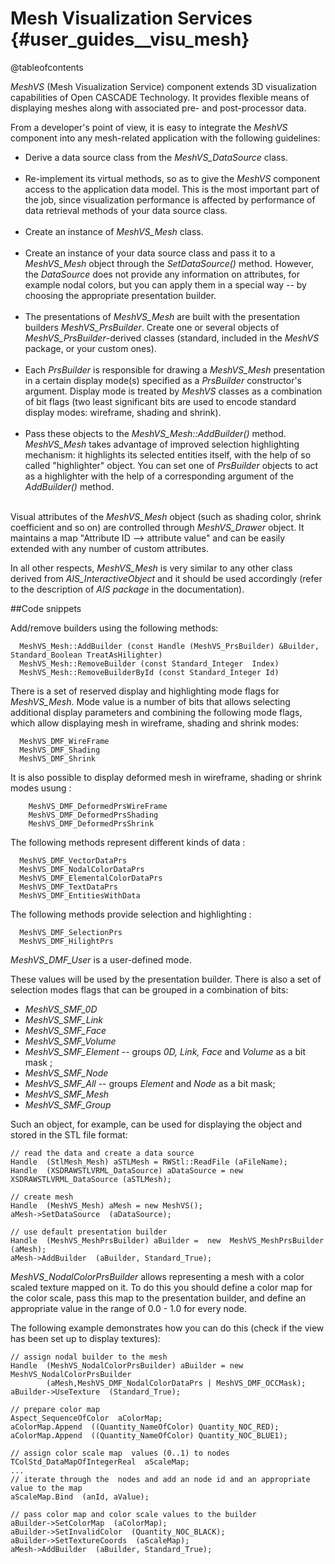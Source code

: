 Mesh Visualization Services {#user_guides__visu_mesh}
==================
@tableofcontents

<i>MeshVS</i> (Mesh Visualization Service) component extends 3D visualization capabilities of Open CASCADE Technology.
 It provides flexible means of displaying meshes along with associated pre- and post-processor data.

From a developer's point of view, it is easy to integrate the *MeshVS* component into any mesh-related application with
 the following guidelines:

* Derive a data source class from the *MeshVS_DataSource* class.<br><br>
* Re-implement its virtual methods, so as to give the <i>MeshVS</i> component access to the application data model.
 This is the most important part of the job, since visualization performance is affected by performance of data 
retrieval methods of your data source class.<br><br>
* Create an instance of <i>MeshVS_Mesh</i> class.<br><br>
* Create an instance of your data source class and pass it to a <i>MeshVS_Mesh</i> object through the
 <i>SetDataSource()</i> method. However, the *DataSource* does not provide any  information on attributes, for example
 nodal colors, but you can apply them in  a special way -- by choosing the appropriate presentation builder.<br><br>
* The presentations of *MeshVS_Mesh* are built with the  presentation builders *MeshVS_PrsBuilder*. Create one or 
several objects of <i>MeshVS_PrsBuilder</i>-derived classes (standard, included in the <i>MeshVS</i> package, or your
 custom ones).<br><br>
* Each <i>PrsBuilder</i> is responsible for drawing a <i> MeshVS_Mesh</i> presentation in a certain display mode(s)
 specified as a <i>PrsBuilder</i> constructor's argument. Display mode is treated by <i>MeshVS</i> classes as a 
combination of bit flags (two least significant bits are used to encode standard display modes: wireframe, shading
 and shrink).<br><br>
* Pass these objects to the <i>MeshVS_Mesh::AddBuilder()</i> method. <i>MeshVS_Mesh</i> takes advantage of improved 
selection highlighting mechanism: it highlights its selected entities itself, with the help of so called "highlighter"
 object. You can set one of <i>PrsBuilder</i> objects to act as a highlighter with the help of a corresponding argument
 of the <i>AddBuilder()</i> method.<br><br>

Visual attributes of the <i>MeshVS_Mesh</i> object (such as shading color, shrink coefficient and so on)  are controlled
 through <i>MeshVS_Drawer</i> object. It maintains a map "Attribute ID --> attribute value" and can be easily extended 
with any number of custom attributes.

In all other respects, <i>MeshVS_Mesh</i> is very similar to any other class derived from <i>AIS_InteractiveObject</i>
 and it should be used accordingly (refer to the description of <i>AIS package</i> in the documentation).

##Code snippets

Add/remove builders using the following methods: 
~~~~~
  MeshVS_Mesh::AddBuilder (const Handle (MeshVS_PrsBuilder) &Builder, Standard_Boolean TreatAsHilighter) 
  MeshVS_Mesh::RemoveBuilder (const Standard_Integer  Index) 
  MeshVS_Mesh::RemoveBuilderById (const Standard_Integer Id) 
~~~~~

There is a set of reserved display and highlighting mode flags for *MeshVS_Mesh*. Mode value is a number of bits that 
allows selecting additional display parameters and combining the following mode flags, which allow displaying mesh in 
wireframe, shading and shrink modes: 
~~~~~
  MeshVS_DMF_WireFrame
  MeshVS_DMF_Shading
  MeshVS_DMF_Shrink
~~~~~  

It is also possible to display  deformed mesh in wireframe, shading or shrink modes usung :  
~~~~~
	MeshVS_DMF_DeformedPrsWireFrame
	MeshVS_DMF_DeformedPrsShading  
	MeshVS_DMF_DeformedPrsShrink
~~~~~  

The following methods represent  different kinds of data :
~~~~~
  MeshVS_DMF_VectorDataPrs  
  MeshVS_DMF_NodalColorDataPrs
  MeshVS_DMF_ElementalColorDataPrs
  MeshVS_DMF_TextDataPrs
  MeshVS_DMF_EntitiesWithData
~~~~~  

The following methods provide selection  and highlighting :
~~~~~
  MeshVS_DMF_SelectionPrs
  MeshVS_DMF_HilightPrs
~~~~~  

*MeshVS_DMF_User* is a user-defined  mode.  

These values will be used by the  presentation builder. 
There is also a set of selection modes flags that can be grouped in a combination of bits: 
  * *MeshVS_SMF_0D*
  * *MeshVS_SMF_Link*
  * *MeshVS_SMF_Face*
  * *MeshVS_SMF_Volume*
  * *MeshVS_SMF_Element* -- groups *0D, Link, Face* and *Volume*  as a bit mask ;
  * *MeshVS_SMF_Node*
  * *MeshVS_SMF_All* -- groups *Element* and *Node* as a bit mask; 
  * *MeshVS_SMF_Mesh*
  * *MeshVS_SMF_Group*

Such an object, for example, can be used for displaying the object and stored in the STL file format: 

~~~~~
// read the data and create a data source
Handle  (StlMesh_Mesh) aSTLMesh = RWStl::ReadFile (aFileName); 
Handle  (XSDRAWSTLVRML_DataSource) aDataSource = new XSDRAWSTLVRML_DataSource (aSTLMesh); 

// create mesh 
Handle  (MeshVS_Mesh) aMesh = new MeshVS(); 
aMesh->SetDataSource  (aDataSource); 

// use default presentation builder
Handle  (MeshVS_MeshPrsBuilder) aBuilder =  new  MeshVS_MeshPrsBuilder (aMesh); 
aMesh->AddBuilder  (aBuilder, Standard_True); 
~~~~~

*MeshVS_NodalColorPrsBuilder* allows representing a mesh  with a color scaled texture mapped on it. 
To do this you should define a color  map for the color scale, pass this map to the presentation builder, 
and define an appropriate value in the range of 0.0 - 1.0 for every node. 

The following example demonstrates how you can do this (check if the view has been set up to display textures): 

~~~~~
// assign nodal builder to the mesh
Handle  (MeshVS_NodalColorPrsBuilder) aBuilder = new MeshVS_NodalColorPrsBuilder 
    	(aMesh,MeshVS_DMF_NodalColorDataPrs | MeshVS_DMF_OCCMask); 
aBuilder->UseTexture  (Standard_True); 

// prepare color map
Aspect_SequenceOfColor  aColorMap; 
aColorMap.Append  ((Quantity_NameOfColor) Quantity_NOC_RED); 
aColorMap.Append  ((Quantity_NameOfColor) Quantity_NOC_BLUE1); 

// assign color scale map  values (0..1) to nodes
TColStd_DataMapOfIntegerReal  aScaleMap; 
...
// iterate through the  nodes and add an node id and an appropriate value to the map
aScaleMap.Bind  (anId, aValue); 
  
// pass color map and color scale values to the builder
aBuilder->SetColorMap  (aColorMap); 
aBuilder->SetInvalidColor  (Quantity_NOC_BLACK); 
aBuilder->SetTextureCoords  (aScaleMap); 
aMesh->AddBuilder  (aBuilder, Standard_True); 
~~~~~
<br>